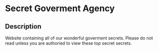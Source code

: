 # Secret Goverment Agency

## Description 

Website containing all of our wonderful goverment secrets. Please do not read unless you are authoried to view these top secret secrets.